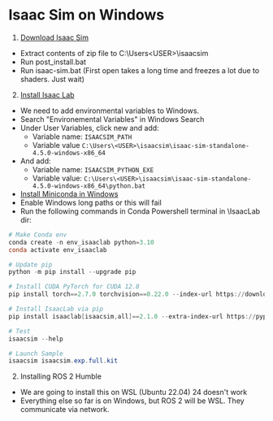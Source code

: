 # Isaac Sim on Windows

1. [Download Isaac Sim](https://docs.isaacsim.omniverse.nvidia.com/4.5.0/installation/download.html)
- Extract contents of zip file to C:\Users\<USER>\isaacsim
- Run post_install.bat
- Run isaac-sim.bat (First open takes a long time and freezes a lot due to shaders. Just wait)
2. [Install Isaac Lab](https://isaac-sim.github.io/IsaacLab/main/source/setup/installation/binaries_installation.html)
- We need to add environmental variables to Windows.
- Search "Environemental Variables" in Windows Search
- Under User Variables, click new and add:
    - Variable name: `ISAACSIM_PATH`
    - Variable value `C:\Users\<USER>\isaacsim\isaac-sim-standalone-4.5.0-windows-x86_64`
- And add:
    - Variable name: `ISAACSIM_PYTHON_EXE`
    - Variable value: `C:\Users\<USER>\isaacsim\isaac-sim-standalone-4.5.0-windows-x86_64\python.bat`
- [Install Miniconda in Windows](https://www.anaconda.com/docs/getting-started/miniconda/install#windows-powershell)
- Enable Windows long paths or this will fail
- Run the following commands in Conda Powershell terminal in \IsaacLab dir:
```powershell
# Make Conda env
conda create -n env_isaaclab python=3.10
conda activate env_isaaclab

# Update pip
python -m pip install --upgrade pip

# Install CUDA PyTorch for CUDA 12.8
pip install torch==2.7.0 torchvision==0.22.0 --index-url https://download.pytorch.org/whl/cu128

# Install IsaacLab via pip
pip install isaaclab[isaacsim,all]==2.1.0 --extra-index-url https://pypi.nvidia.com

# Test
isaacsim --help

# Launch Sample
isaacsim isaacsim.exp.full.kit
```
2. Installing ROS 2 Humble
- We are going to install this on WSL (Ubuntu 22.04) 24 doesn't work
- Everything else so far is on Windows, but ROS 2 will be WSL. They communicate via network.


